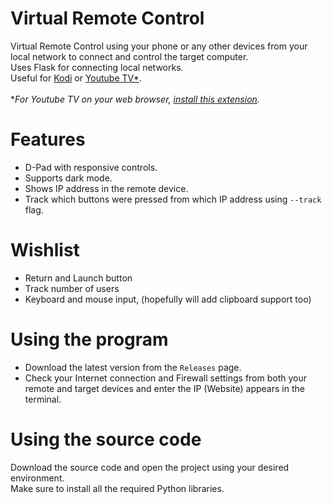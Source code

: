 # Virtual Remote Control
Virtual Remote Control using your phone or any other devices from your local network to connect and control the target computer.\
Uses Flask for connecting local networks.\
Useful for [Kodi](https://kodi.tv/) or [Youtube TV*](https://www.youtube.com/tv).\
\
**For Youtube TV on your web browser, [install this extension](https://chrome.google.com/webstore/detail/youtube-for-tv-4k/pdpkefmdjkgijhnhjkblpielhiikadbb).*

# Features  
- D-Pad with responsive controls.
- Supports dark mode.
- Shows IP address in the remote device.
- Track which buttons were pressed from which IP address using ``--track`` flag.

# Wishlist
- Return and Launch button
- Track number of users
- Keyboard and mouse input, (hopefully will add clipboard support too)

# Using the program
- Download the latest version from the ``Releases`` page. 
- Check your Internet connection and Firewall settings from both your remote and target devices and enter the IP (Website) appears in the terminal.

# Using the source code  
Download the source code and open the project using your desired environment.\
Make sure to install all the required Python libraries.
